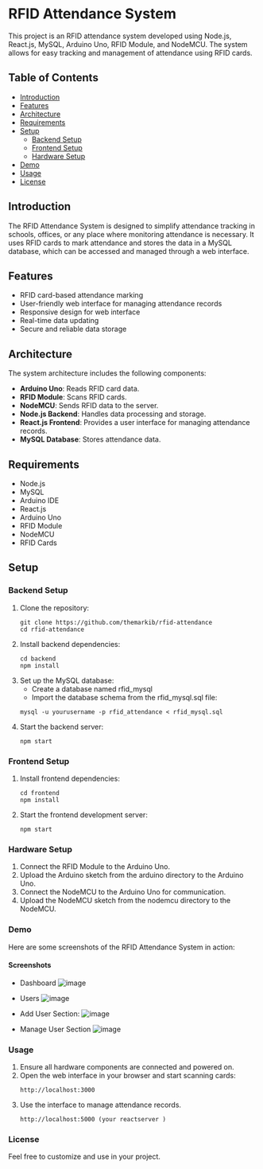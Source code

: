 # RFID Attendance System

This project is an RFID attendance system developed using Node.js, React.js, MySQL, Arduino Uno, RFID Module, and NodeMCU. The system allows for easy tracking and management of attendance using RFID cards.

## Table of Contents

- [Introduction](#introduction)
- [Features](#features)
- [Architecture](#architecture)
- [Requirements](#requirements)
- [Setup](#setup)
  - [Backend Setup](#backend-setup)
  - [Frontend Setup](#frontend-setup)
  - [Hardware Setup](#hardware-setup)
- [Demo](#demo)
- [Usage](#usage)
- [License](#license)

## Introduction

The RFID Attendance System is designed to simplify attendance tracking in schools, offices, or any place where monitoring attendance is necessary. It uses RFID cards to mark attendance and stores the data in a MySQL database, which can be accessed and managed through a web interface.

## Features

- RFID card-based attendance marking
- User-friendly web interface for managing attendance records
- Responsive design for web interface
- Real-time data updating
- Secure and reliable data storage

## Architecture

The system architecture includes the following components:

- **Arduino Uno**: Reads RFID card data.
- **RFID Module**: Scans RFID cards.
- **NodeMCU**: Sends RFID data to the server.
- **Node.js Backend**: Handles data processing and storage.
- **React.js Frontend**: Provides a user interface for managing attendance records.
- **MySQL Database**: Stores attendance data.

## Requirements

- Node.js
- MySQL
- Arduino IDE
- React.js
- Arduino Uno
- RFID Module
- NodeMCU
- RFID Cards

## Setup

### Backend Setup

1. Clone the repository:
   ```
   git clone https://github.com/themarkib/rfid-attendance
   cd rfid-attendance
2. Install backend dependencies:
    ```
    cd backend
    npm install
3. Set up the MySQL database:
    - Create a database named rfid_mysql
    - Import the database schema from the rfid_mysql.sql file:
    ```
    mysql -u yourusername -p rfid_attendance < rfid_mysql.sql
4.  Start the backend server:
    ```
    npm start

### Frontend Setup
1. Install frontend dependencies:
    ```
    cd frontend
    npm install
2. Start the frontend development server:
    ```
    npm start
### Hardware Setup
1. Connect the RFID Module to the Arduino Uno.
2. Upload the Arduino sketch from the arduino directory to the Arduino Uno.
3. Connect the NodeMCU to the Arduino Uno for communication.
4. Upload the NodeMCU sketch from the nodemcu directory to the NodeMCU.

### Demo
Here are some screenshots  of the RFID Attendance System in action:

#### Screenshots

- Dashboard
![image](https://github.com/user-attachments/assets/fa16f195-f416-495b-9fa7-7a0e40267251)

- Users
![image](https://github.com/user-attachments/assets/18bef003-97b6-4955-af3d-58f64596925e)

- Add User Section:
![image](https://github.com/user-attachments/assets/8d849885-76c9-41c7-8ac2-c5a56dec4a68)

- Manage User Section 
![image](https://github.com/user-attachments/assets/45a8e224-5bcc-4bdf-88b5-1ae00816e0ef)


### Usage
1. Ensure all hardware components are connected and powered on.
2. Open the web interface in your browser and start scanning cards:
    ```
    http://localhost:3000
3. Use the interface to manage attendance records.
    ```
    http://localhost:5000 (your reactserver )
    ```
### License
Feel free to customize and use in your project.







